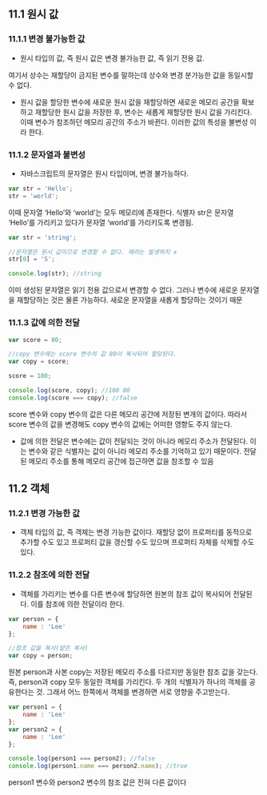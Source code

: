 ## 11.1 원시 값

### 11.1.1 변경 불가능한 값

- 원시 타입의 값, 즉 원시 값은 변경 불가능한 값, 즉 읽기 전용 값.

여기서 상수는 재할당이 금지된 변수를 말하는데 상수와 변경 분가능한 값을 동일시할 수 없다. 

- 원시 값을 할당한 변수에 새로운 원시 값을 재할당하면 새로운 메모리 공간을 확보하고 재할당한 원시 값을 저장한 후, 변수는 새롭게 재할당한 원시 값을 가리킨다. 이때 변수가 참조하던 메모리 공간의 주소가 바뀐다. 이러한 값의 특성을 불변성 이라 한다.

### 11.1.2 문자열과 불변성

- 자바스크립트의 문자열은 원시 타입이며, 변경 불가능하다.

```jsx
var str = 'Hello';
str = 'world';
```

이때 문자열 ‘Hello’와 ‘world’는 모두 메모리에 존재한다. 식별자 str은 문자열 ‘Hello’를 가리키고 있다가 문자열 ‘world’를 가리키도록 변경됨.

```jsx
var str = 'string';

//문자열은 원시 값이므로 변경할 수 없다. 에러는 발생하지 x
str[0] = 'S';

console.log(str); //string
```

이미 생성된 문자열은 읽기 전용 값으로서 변경할 수 없다. 그러나 변수에 새로운 문자열을 재할당하는 것은 물론 가능하다. 새로운 문자열을 새롭게 할당하는 것이기 때문

### 11.1.3 값에 의한 전달

```jsx
var score = 80;

//copy 변수에는 score 변수의 값 80이 복사되어 할당된다.
var copy = score;

score = 100; 

console.log(score, copy); //100 80
console.log(score === copy); //false
```

score 변수와 copy 변수의 값은 다른 메모리 공간에 저장된 변개의 값이다. 따라서 score 변수의 값을 변경해도 copy 변수의 값에는 어떠한 영향도 주지 않는다.

- 값에 의한 전달은 변수에는 값이 전달되는 것이 아니라 메모리 주소가 전달된다. 이는 변수와 같은 식별자는 값이 아니라 메모리 주소를 기억하고 있기 때문이다. 전달된 메모리 주소를 통해 메모리 공간에 접근하면 값을 참조할 수 있음

## 11.2 객체

### 11.2.1 변경 가능한 값

- 객체 타입의 값, 즉 객체는 변경 가능한 값이다. 재할당 없이 프로퍼티를 동적으로 추가할 수도 있고 프로퍼티 값을 갱신할 수도 있으며 프로퍼티 자체를 삭제할 수도 있다.

### 11.2.2 참조에 의한 전달

- 객체를 가리키는 변수를 다른 변수에 할당하면 원본의 참조 값이 복사되어 전달된다. 이를 참조에 의한 전달이라 한다.

```jsx
var person = {
	name : 'Lee'
};

//참조 값을 복사(얕은 복사)
var copy = person;
```

원본 person과 사본 copy는 저장된 메모리 주소를 다르지만 동일한 참조 값을 갖는다. 즉, person과 copy 모두 동일한 객체를 가리킨다. 두 개의 식별자가 하나의 객체를 공유한다는 것. 그래서 어느 한쪽에서 객체를 변경하면 서로 영향을 주고받는다.

```jsx
var person1 = {
	name : 'Lee'
};
var person2 = {
	name : 'Lee'
};

console.log(person1 === person2); //false
console.log(person1.name === person2.name); //true
```

person1 변수와 person2 변수의 참조 값은 전혀 다른 값이다